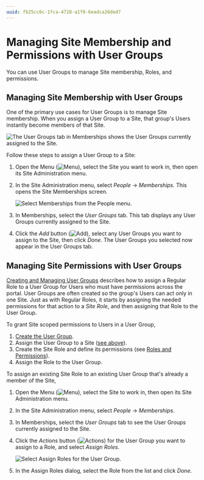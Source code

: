 ```yaml
---
uuid: fb25cc6c-1fca-4728-a1f0-6eadca26ded7
---
```

# Managing Site Membership and Permissions with User Groups

You can use User Groups to manage Site membership, Roles, and permissions.

## Managing Site Membership with User Groups

One of the primary use cases for User Groups is to manage Site membership. When you assign a User Group to a Site, that group's Users instantly become members of that Site.

![The User Groups tab in Memberships shows the User Groups currently assigned to the Site.](./managing-site-membership-and-permissions-with-user-groups/images/02.png)

Follow these steps to assign a User Group to a Site:

1. Open the Menu (![Menu](../../images/icon-menu.png)), select the Site you want to work in, then open its Site Administration menu.

1. In the Site Administration menu, select *People* &rarr; *Memberships*.  This opens the Site Memberships screen.

   ![Select Memberships from the People menu.](./managing-site-membership-and-permissions-with-user-groups/images/01.png)

1. In Memberships, select the *User Groups* tab. This tab displays any User Groups currently assigned to the Site.

1. Click the *Add* button (![Add](../../images/icon-add.png)), select any User Groups you want to assign to the Site, then click *Done*.  The User Groups you selected now appear in the User Groups tab.

## Managing Site Permissions with User Groups

[Creating and Managing User Groups](./creating-and-managing-user-groups.md) describes how to assign a Regular Role to a User Group for Users who must have permissions across the portal. User Groups are often created so the group's Users can act only in one Site. Just as with Regular Roles, it starts by assigning the needed permissions for that action to a *Site Role*, and then assigning that Role to the User Group.

To grant Site scoped permissions to Users in a User Group,

1. [Create the User Group](./creating-and-managing-user-groups.md#creating-a-user-group).
1. Assign the User Group to a Site ([see above](#managing-site-membership-with-user-groups)).
1. Create the Site Role and define its permissions (see [Roles and Permissions](../roles-and-permissions.md)).
1. Assign the Role to the User Group.

To assign an existing Site Role to an existing User Group that's already a member of the Site,

1. Open the Menu (![Menu](../../images/icon-menu.png)), select the Site to work in, then open its Site Administration menu.

1. In the Site Administration menu, select *People* &rarr; *Memberships*.

1. In Memberships, select the *User Groups* tab to see the User Groups currently assigned to the Site.

1. Click the *Actions* button (![Actions](../../images/icon-actions.png)) for the User Group you want to assign to a Role, and select *Assign Roles*.

   ![Select Assign Roles for the User Group.](./managing-site-membership-and-permissions-with-user-groups/images/03.png)

1. In the Assign Roles dialog, select the Role from the list and click *Done*.
